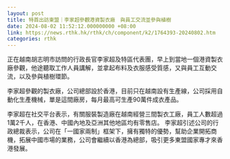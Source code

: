 ```yaml
---
layout: post
title: 特首出訪東盟｜李家超參觀港資製衣廠　與員工交流並參與植樹
date: 2024-08-02 11:52:12.000000000 +08:00
link: https://news.rthk.hk/rthk/ch/component/k2/1764393-20240802.htm
categories: rthk
---
```


正在越南胡志明市訪問的行政長官李家超及特區代表團，早上到當地一個港資製衣廠參觀，他途聽取工作人員講解，並拿起布料及衣服感受質感，又與員工互動交流，以及參與植樹環節。

李家超參觀的製衣廠，公司總部設於香港，目前只在越南設有生產線，公司採用自動化生產機械，單是這間廠房，每月最高可生產90萬件成衣產品。

李家超在社交平台表示，有關服裝製造廠在越南經營三間製衣工廠，員工人數超過1萬2千人，在香港、中國內地及亞洲其他地區均有零售店。 李家超引述公司的行政總裁表示，公司在「一國家兩制」框架下，擁有獨特的優勢，幫助企業開拓商機，拓展中國市場的業務，公司會繼續以香港為總部，吸引更多東盟國家專才來香港發展。

